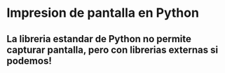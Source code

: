 # Impresion de pantalla en Python

## La libreria estandar de Python no permite capturar pantalla, pero con librerias externas si podemos! 
